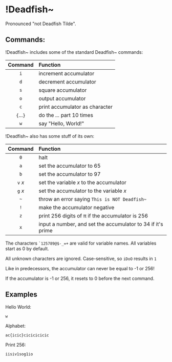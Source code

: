 # !Deadfish~
Pronounced "not Deadfish Tilde".

Commands:
---
!Deadfish~ includes some of the standard Deadfish~ commands:

|Command|Function|
|:---:|:---|
|`i`|increment accumulator|
|`d`|decrement accumulator|
|`s`|square accumulator|
|`o`|output accumulator|
|`c`|print accumulator as character|
|`{`...`}`|do the *...* part 10 times|
|`w`|say "Hello, World!"|

!Deadfish~ also has some stuff of its own:

|Command|Function|
|:---:|:---|
|`0`|halt|
|`a`|set the accumulator to 65|
|`b`|set the accumulator to 97|
|`v` *x*|set the variable *x* to the accumulator|
|`g` *x*|set the accumulator to the variable *x*|
|`~`|throw an error saying `This is NOT Deadfish~`|
|`!`|make the accumulator negative|
|`z`|print 256 digits of π if the accumulator is 256|
|`x`|input a number, and set the accumulator to 34 if it's prime|

The characters `` `125789@$-_=+ `` are valid for variable names. All variables start as 0 by default.

All unknown characters are ignored. Case-sensitive, so `iDoO` results in `1`

Like in predecessors, the accumulator can never be equal to -1 or 256!

If the accumulator is -1 or 256, it resets to 0 before the next command.

Examples
---

Hello World:
```notdft
w
```

Alphabet:
```notdft
ac{icic}cicicicicic
```

Print 256:
```
iisiv1sog1io
```

